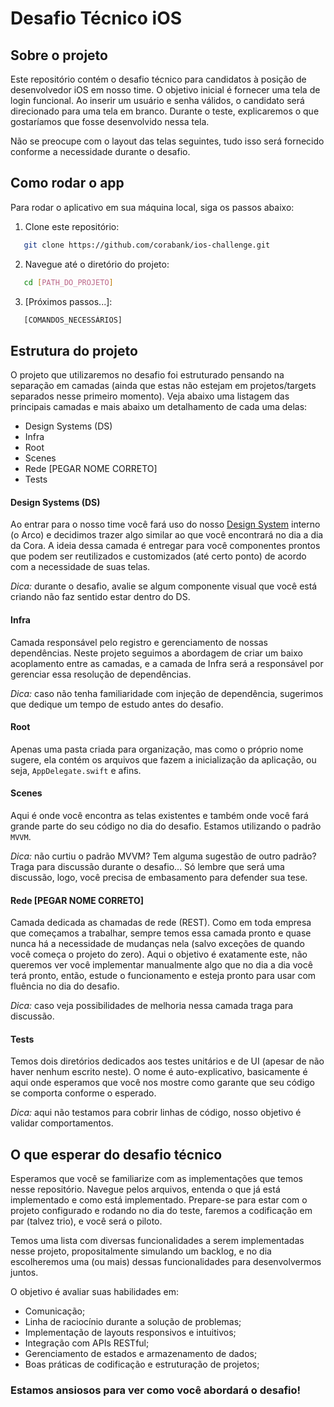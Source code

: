 # Desafio Técnico iOS

## Sobre o projeto

Este repositório contém o desafio técnico para candidatos à posição de desenvolvedor iOS em nosso time. O objetivo inicial é fornecer uma tela de login funcional. Ao inserir um usuário e senha válidos, o candidato será direcionado para uma tela em branco. Durante o teste, explicaremos o que gostaríamos que fosse desenvolvido nessa tela.

Não se preocupe com o layout das telas seguintes, tudo isso será fornecido conforme a necessidade durante o desafio.

## Como rodar o app

Para rodar o aplicativo em sua máquina local, siga os passos abaixo:

1. Clone este repositório:
   
```bash
   git clone https://github.com/corabank/ios-challenge.git
```

2. Navegue até o diretório do projeto:
   
```bash
   cd [PATH_DO_PROJETO]
```
 
3. [Próximos passos...]:
   
```bash
   [COMANDOS_NECESSÁRIOS]
```

## Estrutura do projeto

O projeto que utilizaremos no desafio foi estruturado pensando na separação em camadas (ainda que estas não estejam em projetos/targets separados nesse primeiro momento). Veja abaixo uma listagem das principais camadas e mais abaixo um detalhamento de cada uma delas: 
- Design Systems (DS)
- Infra
- Root
- Scenes
- Rede [PEGAR NOME CORRETO]
- Tests

#### Design Systems (DS)

Ao entrar para o nosso time você fará uso do nosso [Design System](https://brasil.uxdesign.cc/afinal-o-que-%C3%A9-design-system-448c257b0021) interno (o Arco) e decidimos trazer algo similar ao que você encontrará no dia a dia da Cora. A ideia dessa camada é entregar para você componentes prontos que podem ser reutilizados e customizados (até certo ponto) de acordo com a necessidade de suas telas. 

*Dica:* durante o desafio, avalie se algum componente visual que você está criando não faz sentido estar dentro do DS.

#### Infra

Camada responsável pelo registro e gerenciamento de nossas dependências. Neste projeto seguimos a abordagem de criar um baixo acoplamento entre as camadas, e a camada de Infra será a responsável por gerenciar essa resolução de dependências. 

*Dica:* caso não tenha familiaridade com injeção de dependência, sugerimos que dedique um tempo de estudo antes do desafio.

#### Root

Apenas uma pasta criada para organização, mas como o próprio nome sugere, ela contém os arquivos que fazem a inicialização da aplicação, ou seja, `AppDelegate.swift` e afins. 

#### Scenes

Aqui é onde você encontra as telas existentes e também onde você fará grande parte do seu código no dia do desafio. Estamos utilizando o padrão `MVVM`.

*Dica:* não curtiu o padrão MVVM? Tem alguma sugestão de outro padrão? Traga para discussão durante o desafio... Só lembre que será uma discussão, logo, você precisa de embasamento para defender sua tese.

#### Rede [PEGAR NOME CORRETO]

Camada dedicada as chamadas de rede (REST). Como em toda empresa que começamos a trabalhar, sempre temos essa camada pronto e quase nunca há a necessidade de mudanças nela (salvo exceções de quando você começa o projeto do zero). Aqui o objetivo é exatamente este, não queremos ver você implementar manualmente algo que no dia a dia você terá pronto, então, estude o funcionamento e esteja pronto para usar com fluência no dia do desafio.

*Dica:* caso veja possibilidades de melhoria nessa camada traga para discussão.

#### Tests

Temos dois diretórios dedicados aos testes unitários e de UI (apesar de não haver nenhum escrito neste). O nome é auto-explicativo, basicamente é aqui onde esperamos que você nos mostre como garante que seu código se comporta conforme o esperado. 

*Dica:* aqui não testamos para cobrir linhas de código, nosso objetivo é validar comportamentos.

## O que esperar do desafio técnico

Esperamos que você se familiarize com as implementações que temos nesse repositório. Navegue pelos arquivos, entenda o que já está implementado e como está implementado. Prepare-se para estar com o projeto configurado e rodando no dia do teste, faremos a codificação em par (talvez trio), e você será o piloto.

Temos uma lista com diversas funcionalidades a serem implementadas nesse projeto, propositalmente simulando um backlog, e no dia escolheremos uma (ou mais) dessas funcionalidades para desenvolvermos juntos.

O objetivo é avaliar suas habilidades em:
- Comunicação;
- Linha de raciocínio durante a solução de problemas;
- Implementação de layouts responsivos e intuitivos;
- Integração com APIs RESTful;
- Gerenciamento de estados e armazenamento de dados;
- Boas práticas de codificação e estruturação de projetos;


### Estamos ansiosos para ver como você abordará o desafio!
